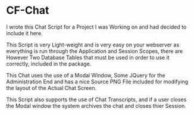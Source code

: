 # CF-Chat
I wrote this Chat Script for a Project I was Working on and had decided to include it here.

This Script is very Light-weight and is very easy on your webserver as everything is run through the Application and Session Scopes, there are However Two Database Tables that must be used in order to use it correctly, included in the package. 

This Chat uses the use of a Modal Window, Some JQuery for the Administration End and has a nice Source PNG File included for modifying the layout of the Actual Chat Screen. 

This Script also supports the use of Chat Transcripts, and if a user closes the Modal window the system archives the chat and closes thier Session.
